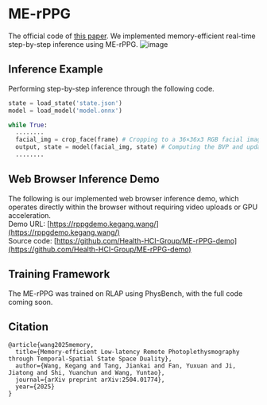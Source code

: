 # ME-rPPG
The official code of [this paper](https://rppgdemo.kegang.wang/merppg.pdf). We implemented memory-efficient real-time step-by-step inference using ME-rPPG.
![image](https://github.com/user-attachments/assets/ca75b574-834f-41f2-b08e-7b2dd2602d67)

## Inference Example 

Performing step-by-step inference through the following code. 

```python
state = load_state('state.json')
model = load_model('model.onnx')

while True:
  ........
  facial_img = crop_face(frame) # Cropping to a 36×36x3 RGB facial image
  output, state = model(facial_img, state) # Computing the BVP and updating the state
  ........
```

## Web Browser Inference Demo
The following is our implemented web browser inference demo, which operates directly within the browser without requiring video uploads or GPU acceleration.   
Demo URL: [https://rppgdemo.kegang.wang/](https://rppgdemo.kegang.wang/)  
Source code: [https://github.com/Health-HCI-Group/ME-rPPG-demo](https://github.com/Health-HCI-Group/ME-rPPG-demo) 

## Training Framework 
The ME-rPPG was trained on RLAP using PhysBench, with the full code coming soon. 

## Citation
```
@article{wang2025memory,
  title={Memory-efficient Low-latency Remote Photoplethysmography through Temporal-Spatial State Space Duality},
  author={Wang, Kegang and Tang, Jiankai and Fan, Yuxuan and Ji, Jiatong and Shi, Yuanchun and Wang, Yuntao},
  journal={arXiv preprint arXiv:2504.01774},
  year={2025}
}
```
